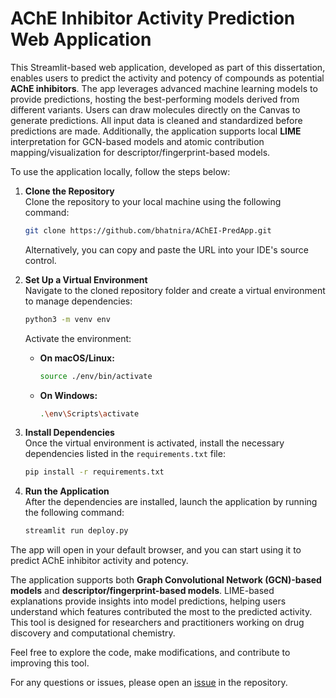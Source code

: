 # AChE Inhibitor Activity Prediction Web Application

This Streamlit-based web application, developed as part of this dissertation, enables users to predict the activity and potency of compounds as potential **AChE inhibitors**. The app leverages advanced machine learning models to provide predictions, hosting the best-performing models derived from different variants. Users can draw molecules directly on the Canvas to generate predictions. All input data is cleaned and standardized before predictions are made. Additionally, the application supports local **LIME** interpretation for GCN-based models and atomic contribution mapping/visualization for descriptor/fingerprint-based models.

To use the application locally, follow the steps below:

1. **Clone the Repository**  
Clone the repository to your local machine using the following command:

    ```bash
    git clone https://github.com/bhatnira/AChEI-PredApp.git
    ```

    Alternatively, you can copy and paste the URL into your IDE's source control.

2. **Set Up a Virtual Environment**  
Navigate to the cloned repository folder and create a virtual environment to manage dependencies:

    ```bash
    python3 -m venv env
    ```

    Activate the environment:

    - **On macOS/Linux:**
    
      ```bash
      source ./env/bin/activate
      ```

    - **On Windows:**
    
      ```bash
      .\env\Scripts\activate
      ```

3. **Install Dependencies**  
Once the virtual environment is activated, install the necessary dependencies listed in the `requirements.txt` file:

    ```bash
    pip install -r requirements.txt
    ```

4. **Run the Application**  
After the dependencies are installed, launch the application by running the following command:

    ```bash
    streamlit run deploy.py
    ```

The app will open in your default browser, and you can start using it to predict AChE inhibitor activity and potency.

The application supports both **Graph Convolutional Network (GCN)-based models** and **descriptor/fingerprint-based models**. LIME-based explanations provide insights into model predictions, helping users understand which features contributed the most to the predicted activity. This tool is designed for researchers and practitioners working on drug discovery and computational chemistry.

Feel free to explore the code, make modifications, and contribute to improving this tool.

For any questions or issues, please open an [issue](https://github.com/bhatnira/AChEI-PredApp/issues) in the repository.
